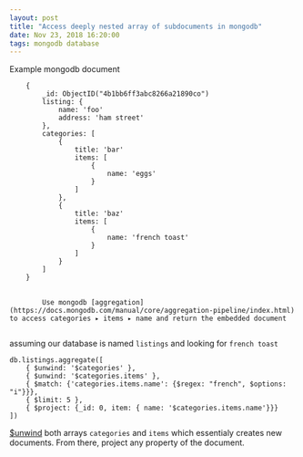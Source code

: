 ```yaml
---
layout: post
title: "Access deeply nested array of subdocuments in mongodb"
date: Nov 23, 2018 16:20:00
tags: mongodb database
---
```


Example mongodb document
```
    {
        _id: ObjectID("4b1bb6ff3abc8266a21890co")
        listing: {
            name: 'foo'
            address: 'ham street'
        },
        categories: [
            {
                title: 'bar'
                items: [
                    {
                        name: 'eggs'
                    }
                ]
            },
            {
                title: 'baz'
                items: [
                    {
                        name: 'french toast'
                    }
                ]
            }
        ]
    }
```

<pre>
    <code>
        Use mongodb [aggregation](https://docs.mongodb.com/manual/core/aggregation-pipeline/index.html) to access categories &rtrif; items &rtrif; name and return the embedded document
    </code>
</pre>

assuming our database is named `listings` and looking for `french toast`
```
db.listings.aggregate([
    { $unwind: '$categories' },
    { $unwind: '$categories.items' },
    { $match: {'categories.items.name': {$regex: "french", $options: "i"}}},
    { $limit: 5 },
    { $project: {_id: 0, item: { name: '$categories.items.name'}}}
])
```
[$unwind](https://docs.mongodb.com/manual/reference/operator/aggregation/unwind/) both arrays `categories` and `items` which essentialy creates new documents.
From there, project any property of the document.
